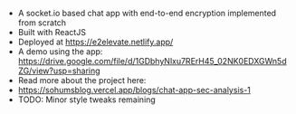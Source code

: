 - A socket.io based chat app with end-to-end encryption implemented from scratch 
- Built with ReactJS
- Deployed at 
https://e2elevate.netlify.app/
- A demo using the app: https://drive.google.com/file/d/1GDbhyNlxu7RErH45_02NK0EDXGWn5dZG/view?usp=sharing
- Read more about the project here:
- https://sohumsblog.vercel.app/blogs/chat-app-sec-analysis-1
- TODO: Minor style tweaks remaining

